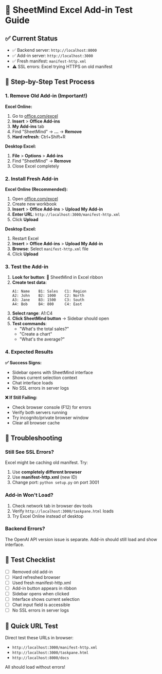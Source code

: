 # 🧪 SheetMind Excel Add-in Test Guide

## ✅ Current Status
- ✅ Backend server: `http://localhost:8000` 
- ✅ Add-in server: `http://localhost:3000`
- ✅ Fresh manifest: `manifest-http.xml`
- ⚠️ SSL errors: Excel trying HTTPS on old manifest

## 🔄 Step-by-Step Test Process

### 1. Remove Old Add-in (Important!)

**Excel Online:**
1. Go to [office.com/excel](https://office.com/excel)
2. **Insert** > **Office Add-ins**
3. **My Add-ins** tab
4. Find "SheetMind" → **...** → **Remove**
5. **Hard refresh**: Ctrl+Shift+R

**Desktop Excel:**
1. **File** > **Options** > **Add-ins**
2. Find "SheetMind" → **Remove**
3. Close Excel completely

### 2. Install Fresh Add-in

**Excel Online (Recommended):**
1. Open [office.com/excel](https://office.com/excel)
2. Create new workbook
3. **Insert** > **Office Add-ins** > **Upload My Add-in**
4. **Enter URL**: `http://localhost:3000/manifest-http.xml`
5. Click **Upload**

**Desktop Excel:**
1. Restart Excel
2. **Insert** > **Office Add-ins** > **Upload My Add-in**
3. **Browse**: Select `manifest-http.xml` file
4. Click **Upload**

### 3. Test the Add-in

1. **Look for button**: 🧠 SheetMind in Excel ribbon
2. **Create test data**:
   ```
   A1: Name    B1: Sales   C1: Region
   A2: John    B2: 1000    C2: North
   A3: Jane    B3: 1500    C3: South
   A4: Bob     B4: 800     C4: East
   ```
3. **Select range**: A1:C4
4. **Click SheetMind button** → Sidebar should open
5. **Test commands**:
   - "What's the total sales?"
   - "Create a chart"
   - "What's the average?"

### 4. Expected Results

**✅ Success Signs:**
- Sidebar opens with SheetMind interface
- Shows current selection context
- Chat interface loads
- No SSL errors in server logs

**❌ If Still Failing:**
- Check browser console (F12) for errors
- Verify both servers running
- Try incognito/private browser window
- Clear all browser cache

## 🐛 Troubleshooting

### Still See SSL Errors?
Excel might be caching old manifest. Try:
1. Use **completely different browser**
2. Use **manifest-http.xml** (new ID)
3. Change port: `python setup.py` on port 3001

### Add-in Won't Load?
1. Check network tab in browser dev tools
2. Verify `http://localhost:3000/taskpane.html` loads
3. Try Excel Online instead of desktop

### Backend Errors?
The OpenAI API version issue is separate. Add-in should still load and show interface.

## 📝 Test Checklist

- [ ] Removed old add-in
- [ ] Hard refreshed browser
- [ ] Used fresh manifest-http.xml
- [ ] Add-in button appears in ribbon
- [ ] Sidebar opens when clicked
- [ ] Interface shows current selection
- [ ] Chat input field is accessible
- [ ] No SSL errors in server logs

## 🎯 Quick URL Test

Direct test these URLs in browser:
- `http://localhost:3000/manifest-http.xml`
- `http://localhost:3000/taskpane.html`
- `http://localhost:8000/docs`

All should load without errors! 